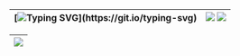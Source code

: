 | [![Typing SVG](https://readme-typing-svg.demolab.com?font=Iosevka&size=45&duration=1000&color=D8EDF3&multiline=true&repeat=false&width=1000&height=500&separator=%3C&lines=fn+main()%3C%7B%3C%E3%85%A4%E3%85%A4println!(%22Welcome...%22)%3C%7D%3C%E3%85%A4%3C%E2%80%A2+%F0%9F%93%81+I'm+currently+working+in%3A%3C%E3%85%A4-+Embedded+systems;%3C%E3%85%A4-+Remote+access+malware+and+anti+debug;%3C%E3%85%A4-+LoRa%2C+RFID+and+computer+engineering;)](https://git.io/typing-svg) | ![](https://github-readme-stats.vercel.app/api?username=psallesdev&show_icons=true&count_private=true&bg_color=0d1117&border_radius=0&border_color=30363d&card_width=550) ![](https://streak-stats.demolab.com?user=psallesdev&border_radius=0&card_width=550&border=30363d&background=0D1117&ring=132841&fire=296ECB&stroke=30363d&currStreakLabel=296ECB&currStreakNum=434D58&sideNums=434D58&sideLabels=434D58&dates=434D58&excludeDaysLabel=434D58) |
|--|--|

|![](https://github-readme-activity-graph.vercel.app/graph?username=psallesdev&custom_title=ㅤ&hide_border=true&theme=github-compact)|
|--|
